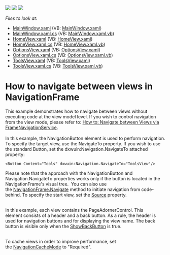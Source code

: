 <!-- default badges list -->
![](https://img.shields.io/endpoint?url=https://codecentral.devexpress.com/api/v1/VersionRange/128659490/21.1.5%2B)
[![](https://img.shields.io/badge/Open_in_DevExpress_Support_Center-FF7200?style=flat-square&logo=DevExpress&logoColor=white)](https://supportcenter.devexpress.com/ticket/details/T326426)
[![](https://img.shields.io/badge/📖_How_to_use_DevExpress_Examples-e9f6fc?style=flat-square)](https://docs.devexpress.com/GeneralInformation/403183)
<!-- default badges end -->
<!-- default file list -->
*Files to look at*:

* [MainWindow.xaml](./CS/WpfApplication303/MainWindow.xaml) (VB: [MainWindow.xaml](./VB/WpfApplication303/MainWindow.xaml))
* [MainWindow.xaml.cs](./CS/WpfApplication303/MainWindow.xaml.cs) (VB: [MainWindow.xaml.vb](./VB/WpfApplication303/MainWindow.xaml.vb))
* [HomeView.xaml](./CS/WpfApplication303/Views/HomeView.xaml) (VB: [HomeView.xaml](./VB/WpfApplication303/Views/HomeView.xaml))
* [HomeView.xaml.cs](./CS/WpfApplication303/Views/HomeView.xaml.cs) (VB: [HomeView.xaml.vb](./VB/WpfApplication303/Views/HomeView.xaml.vb))
* [OptionsView.xaml](./CS/WpfApplication303/Views/OptionsView.xaml) (VB: [OptionsView.xaml](./VB/WpfApplication303/Views/OptionsView.xaml))
* [OptionsView.xaml.cs](./CS/WpfApplication303/Views/OptionsView.xaml.cs) (VB: [OptionsView.xaml.vb](./VB/WpfApplication303/Views/OptionsView.xaml.vb))
* [ToolsView.xaml](./CS/WpfApplication303/Views/ToolsView.xaml) (VB: [ToolsView.xaml](./VB/WpfApplication303/Views/ToolsView.xaml))
* [ToolsView.xaml.cs](./CS/WpfApplication303/Views/ToolsView.xaml.cs) (VB: [ToolsView.xaml.vb](./VB/WpfApplication303/Views/ToolsView.xaml.vb))
<!-- default file list end -->
# How to navigate between views in NavigationFrame


<p>This example demonstrates how to navigate between views without executing code at the view model level. If you wish to control navigation from the view mode, please refer to: <a href="https://www.devexpress.com/Support/Center/p/E4697">How to: Navigate between Views via FrameNavigationService</a>.<br><br>In this example, the NavigationButton element is used to perform navigation. To specify the target view, use the NavigateTo property. If you wish to use the standard Button, set the dxwuin:Navigation.NavigateTo attached property:</p>


```xaml
<Button Content="Tools" dxwuin:Navigation.NavigateTo="ToolsView"/>
```


<p>Please note that the approach with the NavigationButton and Navigation.NavigateTo properties works only if the button is located in the NavigationFrame's visual tree.  You can also use the <a href="https://documentation.devexpress.com/#WPF/DevExpressXpfWindowsUINavigationFrame_Navigatetopic(IuWGjg)">NavigationFrame.Navigate</a> method to initiate navigation from code-behind. To specify the start view, set the <a href="https://documentation.devexpress.com/#WPF/DevExpressXpfWindowsUINavigationFrame_Sourcetopic">Source</a> property.</p>
<p><br>In this example, each view contains the PageAdornerControl. This element consists of a header and a back button. As a rule, the header is used for navigation buttons and for displaying the view name. The back button is visible only when the <a href="https://documentation.devexpress.com/#WPF/DevExpressXpfWindowsUIPageAdornerControl_ShowBackButtontopic">ShowBackButton</a> is true.<br><br></p>
<p>To cache views in order to improve performance, set the <a href="https://documentation.devexpress.com/#WPF/DevExpressXpfWindowsUINavigationFrame_NavigationCacheModetopic">NavigationCacheMode</a> to "Required".</p>

<br/>


